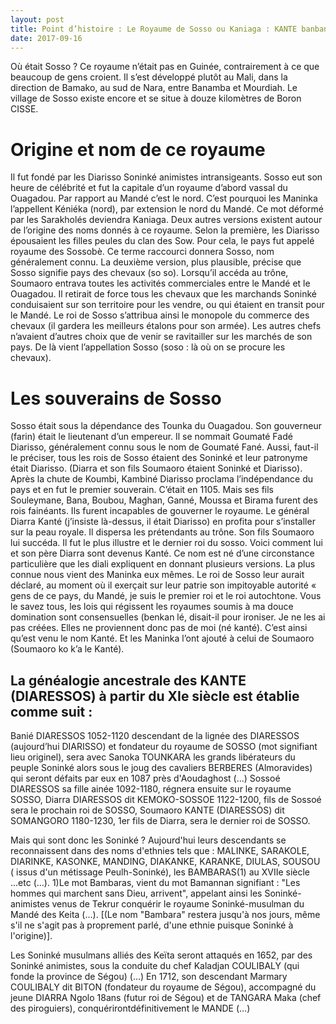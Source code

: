 ```yaml
---
layout: post
title: Point d’histoire : Le Royaume de Sosso ou Kaniaga : KANTE banbangana (ceux qui refusent)
date: 2017-09-16
---
```

Où était Sosso ? Ce royaume n’était pas en Guinée, contrairement à ce que beaucoup de gens croient. Il s’est développé plutôt au Mali, dans la direction de Bamako, au sud de Nara, entre Banamba et Mourdiah. Le village de Sosso existe encore et se situe à douze kilomètres de Boron CISSE.

# Origine et nom de ce royaume 
Il fut fondé par les Diarisso Soninké animistes intransigeants. Sosso eut son heure de célébrité et fut la capitale d’un royaume d’abord vassal du Ouagadou. Par rapport au Mandé c’est le nord. C’est pourquoi les Maninka l’appellent Kéniéka (nord), par extension le nord du Mandé. Ce mot déformé par les Sarakholés deviendra Kaniaga. Deux autres versions existent autour de l’origine des noms donnés à ce royaume. Selon la première, les Diarisso épousaient les filles peules du clan des Sow. Pour cela, le pays fut appelé royaume des Sossobè. Ce terme raccourci donnera Sosso, nom généralement connu.
La deuxième version, plus plausible, précise que Sosso signifie pays des chevaux (so so). Lorsqu’il accéda au trône, Soumaoro entrava toutes les activités commerciales entre le Mandé et le Ouagadou. Il retirait de force tous les chevaux que les marchands Soninké conduisaient sur son territoire pour les vendre, ou qui étaient en transit pour le Mandé. Le roi de Sosso s’attribua ainsi le monopole du commerce des chevaux (il gardera les meilleurs étalons pour son armée). Les autres chefs n’avaient d’autres choix que de venir se ravitailler sur les marchés de son pays. De là vient l’appellation Sosso (soso : là où on se procure les chevaux).
# Les souverains de Sosso
Sosso était sous la dépendance des Tounka du Ouagadou. Son gouverneur (farin) était le lieutenant d’un empereur. Il se nommait Goumaté Fadé Diarisso, généralement connu sous le nom de Goumaté Fané. Aussi, faut-il le préciser, tous les rois de Sosso étaient des Soninké et leur patronyme était Diarisso. (Diarra et son fils Soumaoro étaient Soninké et Diarisso). Après la chute de Koumbi, Kambiné Diarisso proclama l’indépendance du pays et en fut le premier souverain. C’était en 1105.
Mais ses fils Souleymane, Bana, Boubou, Maghan, Ganné, Moussa et Birama furent des rois fainéants. Ils furent incapables de gouverner le royaume. Le général Diarra Kanté (j’insiste là-dessus, il était Diarisso) en profita pour s’installer sur la peau royale. Il dispersa les prétendants au trône. Son fils Soumaoro lui succéda. Il fut le plus illustre et le dernier roi du sosso. Voici comment lui et son père Diarra sont devenus Kanté. Ce nom est né d’une circonstance particulière que les diali expliquent en donnant plusieurs versions.
La plus connue nous vient des Maninka eux mêmes. Le roi de Sosso leur aurait déclaré, au moment où il exerçait sur leur patrie son impitoyable autorité « gens de ce pays, du Mandé, je suis le premier roi et le roi autochtone. Vous le savez tous, les lois qui régissent les royaumes soumis à ma douce domination sont consensuelles (benkan lé, disait-il pour ironiser. Je ne les ai pas créées. Elles ne proviennent donc pas de moi (né kanté). C’est ainsi qu’est venu le nom Kanté. Et les Maninka l’ont ajouté à celui de Soumaoro (Soumaoro ko k’a le Kanté).


## La généalogie ancestrale des KANTE (DIARESSOS) à partir du XIe siècle est établie comme suit :
Banié DIARESSOS 1052-1120 descendant de la lignée des DIARESSOS (aujourd’hui DIARISSO) et fondateur du royaume de SOSSO (mot signifiant lieu originel), sera avec Sanoka TOUNKARA les grands libérateurs du peuple Soninké alors sous le joug des cavaliers BERBERES (Almoravides) qui seront défaits par eux en 1087 près d'Aoudaghost (...)
Sossoé DIARESSOS sa fille ainée 1092-1180, régnera ensuite sur le royaume SOSSO, 
 Diarra DIARESSOS dit KEMOKO-SOSSOE 1122-1200, fils de Sossoé sera le prochain roi de SOSSO, 
 Soumaoro KANTE (DIARESSOS) dit SOMANGORO 1180-1230, 1er fils de Diarra, sera le dernier roi de SOSSO.

Mais qui sont donc les Soninké ?
Aujourd'hui leurs descendants se reconnaissent dans des noms d'ethnies tels que :
MALINKE, SARAKOLE, DIARINKE, KASONKE, MANDING, DIAKANKE, KARANKE, DIULAS, SOUSOU ( issus d'un métissage Peulh-Soninké), les BAMBARAS(1) au XVIIe siècle ...etc (...).
1)Le mot Bambaras, vient du mot Bamannan signifiant : "Les hommes qui marchent sans Dieu, arrivent", appelant ainsi les Soninké-animistes venus de Tekrur conquérir le royaume Soninké-musulman du Mandé des Keita (...). [(Le nom "Bambara" restera jusqu'à nos jours, même s'il ne s'agit pas à proprement parlé, d'une ethnie puisque Soninké à l'origine)].
 
Les Soninké musulmans alliés des Keïta seront attaqués en 1652, par des Soninké animistes, sous la conduite du chef Kaladjan COULIBALY (qui fonde la province de Ségou) (...)
En 1712, son descendant Marmary COULIBALY dit BITON (fondateur du royaume de Ségou), accompagné du jeune DIARRA Ngolo 18ans (futur roi de Ségou) et de TANGARA Maka (chef des piroguiers), conquérirontdéfinitivement le MANDE (...)     


